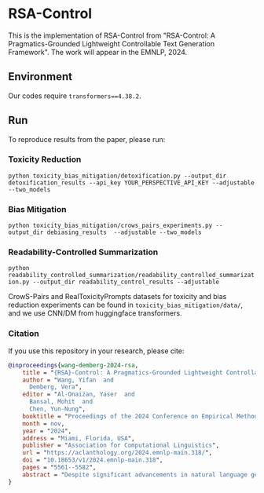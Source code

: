 # RSA-Control

This is the implementation of RSA-Control from "RSA-Control: A Pragmatics-Grounded Lightweight Controllable Text Generation Framework". The work will appear in the EMNLP, 2024.

## Environment

Our codes require `transformers==4.38.2`.

## Run

To reproduce results from the paper, please run:

### Toxicity Reduction
`python toxicity_bias_mitigation/detoxification.py --output_dir detoxification_results --api_key YOUR_PERSPECTIVE_API_KEY --adjustable --two_models`

### Bias Mitigation
`python toxicity_bias_mitigation/crows_pairs_experiments.py --output_dir debiasing_results  --adjustable --two_models`

### Readability-Controlled Summarization
`python readability_controlled_summarization/readability_controlled_summarization.py --output_dir readability_control_results --adjustable`

CrowS-Pairs and RealToxicityPrompts datasets for toxicity and bias reduction experiments can be found in `toxicity_bias_mitigation/data/`, and we use CNN/DM from huggingface transformers.

### Citation
If you use this repository in your research, please cite:
```bibtex
@inproceedings{wang-demberg-2024-rsa,
    title = "{RSA}-Control: A Pragmatics-Grounded Lightweight Controllable Text Generation Framework",
    author = "Wang, Yifan  and
      Demberg, Vera",
    editor = "Al-Onaizan, Yaser  and
      Bansal, Mohit  and
      Chen, Yun-Nung",
    booktitle = "Proceedings of the 2024 Conference on Empirical Methods in Natural Language Processing",
    month = nov,
    year = "2024",
    address = "Miami, Florida, USA",
    publisher = "Association for Computational Linguistics",
    url = "https://aclanthology.org/2024.emnlp-main.318/",
    doi = "10.18653/v1/2024.emnlp-main.318",
    pages = "5561--5582",
    abstract = "Despite significant advancements in natural language generation, controlling language models to produce texts with desired attributes remains a formidable challenge. In this work, we introduce RSA-Control, a training-free controllable text generation framework grounded in pragmatics. RSA-Control directs the generation process by recursively reasoning between imaginary speakers and listeners, enhancing the likelihood that target attributes are correctly interpreted by listeners amidst distractors. Additionally, we introduce a self-adjustable rationality parameter, which allows for automatic adjustment of control strength based on context. Our experiments, conducted with two task types and two types of language models, demonstrate that RSA-Control achieves strong attribute control while maintaining language fluency and content consistency. Our code is available at https://github.com/Ewanwong/RSA-Control."
}
